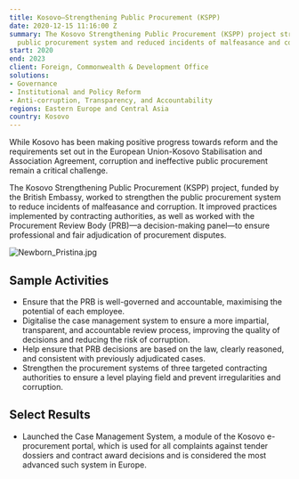 ```yaml
---
title: Kosovo—Strengthening Public Procurement (KSPP)
date: 2020-12-15 11:16:00 Z
summary: The Kosovo Strengthening Public Procurement (KSPP) project strengthened the
  public procurement system and reduced incidents of malfeasance and corruption.
start: 2020
end: 2023
client: Foreign, Commonwealth & Development Office
solutions:
- Governance
- Institutional and Policy Reform
- Anti-corruption, Transparency, and Accountability
regions: Eastern Europe and Central Asia
country: Kosovo
---
```


While Kosovo has been making positive progress towards reform and the requirements set out in the European Union-Kosovo Stabilisation and Association Agreement, corruption and ineffective public procurement remain a critical challenge.

The Kosovo Strengthening Public Procurement (KSPP) project, funded by the British Embassy, worked to strengthen the public procurement system to reduce incidents of malfeasance and corruption. It improved practices implemented by contracting authorities, as well as worked with the Procurement Review Body (PRB)—a decision-making panel—to ensure professional and fair adjudication of procurement disputes.

![Newborn_Pristina.jpg](/uploads/Newborn_Pristina.jpg)
 
## Sample Activities
 
* Ensure that the PRB is well-governed and accountable, maximising the potential of each employee.
* Digitalise the case management system to ensure a more impartial, transparent, and accountable review process, improving the quality of decisions and reducing the risk of corruption.
* Help ensure that PRB decisions are based on the law, clearly reasoned, and consistent with previously adjudicated cases.
* Strengthen the procurement systems of three targeted contracting authorities to ensure a level playing field and prevent irregularities and corruption.

## Select Results

* Launched the Case Management System, a module of the Kosovo e-procurement portal, which is used for all complaints against tender dossiers and contract award decisions and is considered the most advanced such system in Europe.
